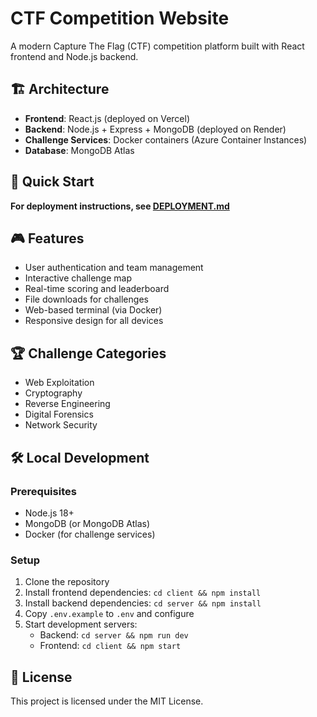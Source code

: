 # CTF Competition Website

A modern Capture The Flag (CTF) competition platform built with React frontend and Node.js backend.

## 🏗️ Architecture

- **Frontend**: React.js (deployed on Vercel)
- **Backend**: Node.js + Express + MongoDB (deployed on Render)  
- **Challenge Services**: Docker containers (Azure Container Instances)
- **Database**: MongoDB Atlas

## 🚀 Quick Start

**For deployment instructions, see [DEPLOYMENT.md](./DEPLOYMENT.md)**

## 🎮 Features

- User authentication and team management
- Interactive challenge map
- Real-time scoring and leaderboard
- File downloads for challenges
- Web-based terminal (via Docker)
- Responsive design for all devices

## 🏆 Challenge Categories

- Web Exploitation
- Cryptography  
- Reverse Engineering
- Digital Forensics
- Network Security

## 🛠️ Local Development

### Prerequisites
- Node.js 18+
- MongoDB (or MongoDB Atlas)
- Docker (for challenge services)

### Setup
1. Clone the repository
2. Install frontend dependencies: `cd client && npm install`
3. Install backend dependencies: `cd server && npm install`
4. Copy `.env.example` to `.env` and configure
5. Start development servers:
   - Backend: `cd server && npm run dev`
   - Frontend: `cd client && npm start`

## 📄 License

This project is licensed under the MIT License.